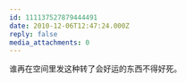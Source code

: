 ```yaml
---
id: 111137527879444491
date: 2010-12-06T12:47:24.000Z
reply: false
media_attachments: 0
---
```


谁再在空间里发这种转了会好运的东西不得好死。

